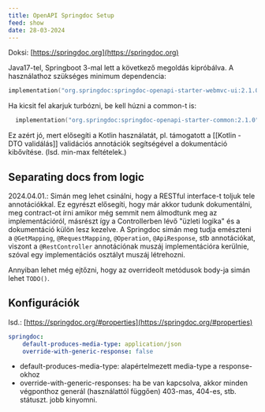 ```yaml
---
title: OpenAPI Springdoc Setup
feed: show
date: 28-03-2024
---
```


Doksi: [https://springdoc.org](https://springdoc.org)

Java17-tel, Springboot 3-mal lett a következő megoldás kipróbálva. A használathoz szükséges minimum dependencia:


```kotlin
implementation("org.springdoc:springdoc-openapi-starter-webmvc-ui:2.1.0")
```

Ha kicsit fel akarjuk turbózni, be kell húzni a common-t is:
```kotlin
  implementation("org.springdoc:springdoc-openapi-starter-common:2.1.0")
```

Ez azért jó, mert elősegíti a Kotlin használatát, pl. támogatott a [[Kotlin - DTO validálás]] validációs annotációk segítségével a dokumentáció kibővítése. (lsd. min-max feltételek.)

## Separating docs from logic

2024.04.01.: Simán meg lehet csinálni, hogy a RESTful interface-t toljuk tele annotációkkal. Ez egyrészt elősegíti, hogy már akkor tudunk dokumentálni, meg contract-ot írni amikor még semmit nem álmodtunk meg az implementációról, másrészt így a Controllerben lévő "üzleti logika" és a dokumentáció külön lesz kezelve. A Springdoc simán meg tudja emészteni a `@GetMapping`, `@RequestMapping`, `@Operation`, `@ApiResponse`, stb annotációkat, viszont a `@RestController` annotációnak muszáj implementációra kerülnie, szóval egy implementációs osztályt muszáj létrehozni.

Annyiban lehet még ejtőzni, hogy az overrideolt metódusok body-ja simán lehet `TODO()`.

## Konfigurációk

lsd.: [https://springdoc.org/#properties](https://springdoc.org/#properties)

```yaml
springdoc:
    default-produces-media-type: application/json
    override-with-generic-response: false
```

* default-produces-media-type: alapértelmezett media-type a response-okhoz
* override-with-generic-responses: ha be van kapcsolva, akkor minden végponthoz generál (használattól függően) 403-mas, 404-es, stb. státuszt. jobb kinyomni.

